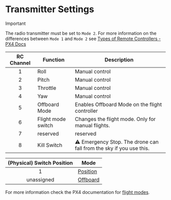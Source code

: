 # Transmitter Settings

> [!IMPORTANT]
> The radio transmitter must be set to `Mode 2`. For more information on the differences between `Mode 1` and `Mode 2` see [Types of Remote Controllers - PX4 Docs](https://docs.px4.io/main/en/getting_started/rc_transmitter_receiver.html#types-of-remote-controllers)

| RC Channel | Function           | Description                                                        |
|:----------:|--------------------|--------------------------------------------------------------------|
| 1          | Roll               | Manual control                                                     |
| 2          | Pitch              | Manual control                                                     |
| 3          | Throttle           | Manual control                                                     |
| 4          | Yaw                | Manual control                                                     |
| 5          | Offboard Mode      | Enables Offboard Mode on the flight controller                     |
| 6          | Flight mode switch | Changes the flight mode. Only for manual flights.                  |
| 7          | reserved           | reserved                                                           |
| 8          | Kill Switch        | ⚠️ Emergency Stop. The drone can fall from the sky if you use this. |


| (Physical) Switch Position | Mode                                                                  |
|:--------------------------:|-----------------------------------------------------------------------|
| 1                          | [Position](https://docs.px4.io/main/en/flight_modes_mc/position.html) |
| unassigned                 | [Offboard](https://docs.px4.io/main/en/flight_modes/offboard)         |

For more information check the PX4 documentation for [flight modes](https://docs.px4.io/main/en/flight_modes_mc/).
